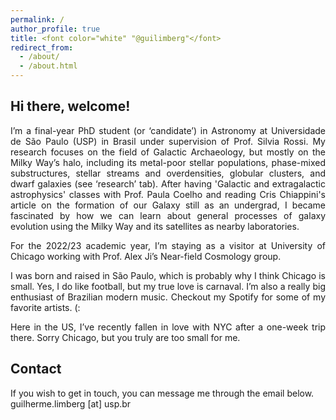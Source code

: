 ```yaml
---
permalink: /
author_profile: true
title: <font color="white" "@guilimberg"</font>
redirect_from: 
  - /about/
  - /about.html
---
```

<!--- excerpt: "About" --->
Hi there, welcome!
------
<p align="justify">
I’m a final-year PhD student (or ‘candidate’) in Astronomy at Universidade de São Paulo (USP) in Brasil under supervision of Prof. <a href="https://bv.fapesp.br/en/pesquisador/4078/silvia-cristina-fernandes-rossi/" style="text-decoration: none">Silvia Rossi</a>. My research focuses on the field of Galactic Archaeology, but mostly on the Milky Way’s halo, including its metal-poor stellar populations, phase-mixed substructures, stellar streams and overdensities, globular clusters, and dwarf galaxies (see ‘research’ tab). After having 'Galactic and extragalactic astrophysics' classes with Prof. <a href="http://www.astro.iag.usp.br/~pcoelho/" style="text-decoration: none">Paula Coelho</a> and reading Cris Chiappini's article on the <a href="https://drive.google.com/file/d/1X0c73WWPZ5eCieziwhk7rPKvDwvDHFJS/view?usp=sharing" style="text-decoration: none">formation of our Galaxy</a> still as an undergrad, I became fascinated by how we can learn about general processes of galaxy evolution using the Milky Way and its satellites as nearby laboratories. 
</p>

<p align="justify">
For the 2022/23 academic year, I’m staying as a visitor at University of Chicago working with Prof. <a href="https://www.alexji.com/" style="text-decoration: none">Alex Ji</a>’s Near-field Cosmology group.
</p>

<p align="justify">
I was born and raised in São Paulo, which is probably why I think Chicago is small. Yes, I do like football, but my true love is carnaval. I’m also a really big enthusiast of Brazilian modern music. Checkout my <a href="https://open.spotify.com/user/7gyzjytyu5wjfox7fx81xt0wk?si=ad336202a9af490c&nd=1" style="text-decoration: none">Spotify</a> for some of my favorite artists. (:
</p>

<p align="justify">
Here in the US, I’ve recently fallen in love with NYC after a one-week trip there. Sorry Chicago, but you truly are too small for me.
</p>

Contact
------
If you wish to get in touch, you can message me through the email below.<br>
guilherme.limberg [at] usp.br

<!---For site content, there is one markdown file for each type of content, which are stored in directories like _publications, _talks, _posts, _teaching, or _pages. For example, each talk is a markdown file in the [_talks directory](https://github.com/academicpages/academicpages.github.io/tree/master/_talks). At the top of each markdown file is structured data in YAML about the talk, which the theme will parse to do lots of cool stuff. The same structured data about a talk is used to generate the list of talks on the [Talks page](https://academicpages.github.io/talks), each [individual page](https://academicpages.github.io/talks/2012-03-01-talk-1) for specific talks, the talks section for the [CV page](https://academicpages.github.io/cv), and the [map of places you've given a talk](https://academicpages.github.io/talkmap.html) (if you run this [python file](https://github.com/academicpages/academicpages.github.io/blob/master/talkmap.py) or [Jupyter notebook](https://github.com/academicpages/academicpages.github.io/blob/master/talkmap.ipynb), which creates the HTML for the map based on the contents of the _talks directory).

Many people use a git client to create files on their local computer and then push them to GitHub's servers. If you are not familiar with git, you can directly edit these configuration and markdown files directly in the github.com interface. Navigate to a file (like [this one](https://github.com/academicpages/academicpages.github.io/blob/master/_talks/2012-03-01-talk-1.md) and click the pencil icon in the top right of the content preview (to the right of the "Raw | Blame | History" buttons). You can delete a file by clicking the trashcan icon to the right of the pencil icon. You can also create new files or upload files by navigating to a directory and clicking the "Create new file" or "Upload files" buttons. 

Example: editing a markdown file for a talk
![Editing a markdown file for a talk](/images/editing-talk.png) --->
